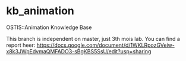 # kb_animation
OSTIS::Animation Knowledge Base

This branch is independent on master, just 3th mois lab. 
You can find a report heer: https://docs.google.com/document/d/1WKLRpozGVeiw-x8k3JWpEdvmaQMFADO3-sBgKBS5SsU/edit?usp=sharing
